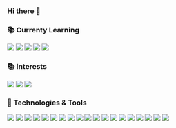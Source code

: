 ### Hi there 👋

### 📚  Currenty Learning
![](https://img.shields.io/badge/Code-ARM%20Assembly-informational?style=flat&logoColor=white&color=5BA745)
![](https://img.shields.io/badge/Code-R-informational?style=flat&logo=R&logoColor=white&color=5BA745)
![](https://img.shields.io/badge/Platform-Tensor%20Flow-informational?style=flat&logo=TensorFlow&logoColor=white&color=5BA745)
![](https://img.shields.io/badge/Platform-Apache%20Spark-informational?style=flat&logo=Apache%20Spark&logoColor=white&color=5BA745)
![](https://img.shields.io/badge/Database-MongoDB-informational?style=flat&logo=MongoDB&logoColor=white&color=5BA745)
### 📚  Interests 
![](https://img.shields.io/badge/Science-Data%20Science-informational?style=flat&logoColor=white&color=5BA745)
![](https://img.shields.io/badge/Technology-Big%20Data-informational?style=flat&logoColor=white&color=5BA745)
![](https://img.shields.io/badge/Technology-Reverse%20Engineering-informational?style=flat&logoColor=white&color=5BA745)
### 🔧  Technologies & Tools
![](https://img.shields.io/badge/OS-Linux-informational?style=flat&logo=linux&logoColor=white&color=6aa6f8)
![](https://img.shields.io/badge/OS-Windows-informational?style=flat&logo=windows&logoColor=white&color=6aa6f8)
![](https://img.shields.io/badge/OS-OSX-informational?style=flat&logo=Apple&logoColor=white&color=6aa6f8)
![](https://img.shields.io/badge/Editor-Pycharm-informational?style=flat&logo=Pycharm&logoColor=white&color=6aa6f8)
![](https://img.shields.io/badge/Editor-Visual%20Studio-informational?style=flat&logo=Visual%20Studio&logoColor=white&color=6aa6f8)
![](https://img.shields.io/badge/Code-Python-informational?style=flat&logo=Python&logoColor=white&color=6aa6f8)
![](https://img.shields.io/badge/Code-C%20Sharp-informational?style=flat&logo=C%20Sharp&logoColor=white&color=6aa6f8)
![](https://img.shields.io/badge/Code-C++-informational?style=flat&logo=c++&logoColor=white&color=6aa6f8)
![](https://img.shields.io/badge/Code-Java-informational?style=flat&logo=Java&logoColor=white&color=6aa6f8)
![](https://img.shields.io/badge/Code-Ada95-informational?style=flat&logoColor=white&color=6aa6f8)
![](https://img.shields.io/badge/Database-MSSQL-informational?style=flat&logo=Microsoft%20SQL%20Server&logoColor=white&color=6aa6f8)
![](https://img.shields.io/badge/Database-Oracle-informational?style=flat&logo=Oracle&logoColor=white&color=6aa6f8)
![](https://img.shields.io/badge/Database-MariaDB-informational?style=flat&logo=MariaDB&logoColor=white&color=6aa6f8)
![](https://img.shields.io/badge/Database-MYSQL-informational?style=flat&logo=MYSQL&logoColor=white&color=6aa6f8)
![](https://img.shields.io/badge/Shell-Bash-informational?style=flat&logo=Gnu%20Bash&logoColor=white&color=6aa6f8)
![](https://img.shields.io/badge/Shell-Zsh-informational?style=flat&logo=Zsh&logoColor=white&color=6aa6f8)
![](https://img.shields.io/badge/Tool-Docker-informational?style=flat&logo=Docker&logoColor=white&color=6aa6f8)
![](https://img.shields.io/badge/Tool-Sonarqube-informational?style=flat&logo=Sonarqube&logoColor=white&color=6aa6f8)
![](https://img.shields.io/badge/Tool-Sentry-informational?style=flat&logo=Sentry&logoColor=white&color=6aa6f8)
<!--
**IJW2020/IJW2020** is a ✨ _special_ ✨ repository because its `README.md` (this file) appears on your GitHub profile.
![](https://img.shields.io/badge/<WORD_ON_LEFT>-<WORD-informational?style=flat&logo=<LOGO_NAME>&logoColor=white&color=2bbc8a)
https://img.shields.io/static/v1?label=<LABEL>&message=<MESSAGE>&color=<COLOR>
Here are some ideas to get you started:

- 🔭 I’m currently working on ...
- 🌱 I’m currently learning ...
- 👯 I’m looking to collaborate on ...
- 🤔 I’m looking for help with ...
- 💬 Ask me about ...
- 📫 How to reach me: ...
- 😄 Pronouns: ...
- ⚡ Fun fact: ...
-->
